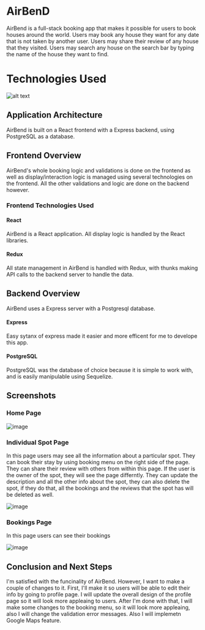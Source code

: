 # AirBenD

AirBend is a full-stack booking app that makes it possible for users to book houses around the world.	Users may book any house they want for any date that is not taken by another user. Users may share their review of any house that they visited. Users may search any house on the search bar by typing the name of the house they want to find.


# Technologies Used
![alt text](https://cdn.discordapp.com/attachments/940373033745547298/952466845057843210/technologies.png)

## Application Architecture

AirBend is built on a React frontend with a Express backend, using PostgreSQL as a database. 


## Frontend Overview

AirBend's whole booking logic and validations is done on the frontend as well as display/interaction logic is managed using several technologies on the frontend. All the other validations and logic are done on the backend however.

### Frontend Technologies Used

#### React 

AirBend is a React application. All display logic is handled by the React libraries.

#### Redux 

All state management in AirBend is handled with Redux, with thunks making API calls to the backend server to handle the data.

## Backend Overview

AirBend uses a Express server with a Postgresql database.

#### Express

Easy sytanx of express made it easier and more efficent for me to develope this app.

#### PostgreSQL

PostgreSQL was the database of choice because it is simple to work with, and is easily manipulable using Sequelize.

## Screenshots

### Home Page

![image](https://user-images.githubusercontent.com/61038486/166872957-245dc295-21d5-4521-94d0-70c9522458eb.png)

### Individual Spot Page
 In this page users may see all the information about a particular spot. They can book their stay by using booking menu on the right side of the page. They can share their review with others from within this page. If the user is the owner of the spot, they will see the page differntly. They can update the description and all the other info about the spot, they can also delete the spot, if they do that, all the bookings and the reviews that the spot has will be deleted as well. 
 
![image](https://user-images.githubusercontent.com/61038486/166873054-54eba4b5-3109-4ff0-be2a-9e0f0ef6bb21.png)

### Bookings Page

In this page users can see their bookings

![image](https://user-images.githubusercontent.com/61038486/166873118-1d31d53d-6e50-4c35-8afd-93c014881f47.png)


## Conclusion and Next Steps

I'm satisfied with the funcinality of AirBend. However, I want to make a couple of changes to it. First, I'll make it so users will be able to edit their info by going to profile page. I will update the overall design of the profile page so it will look more appleaing to users. After I'm done with that, I will make some changes to the booking menu, so it will look more appleaing, also I will change the validation error messages. Also I will implemetn Google Maps feature.
 
 
